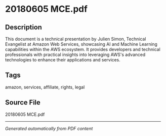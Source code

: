 # 20180605 MCE.pdf

## Description
This document is a technical presentation by Julien Simon, Technical Evangelist at Amazon Web Services, showcasing AI and Machine Learning capabilities within the AWS ecosystem. It provides developers and technical professionals with practical insights into leveraging AWS's advanced technologies to enhance their applications and services.
## Tags
amazon, services, affiliate, rights, legal

## Source File
20180605 MCE.pdf

---
*Generated automatically from PDF content*
